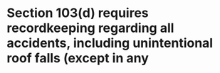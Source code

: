 # Section 103(d) requires recordkeeping regarding all accidents, including unintentional roof falls (except in any